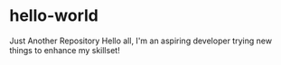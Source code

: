 # hello-world
Just Another Repository
Hello all, I'm an aspiring developer trying new things to enhance my skillset!
